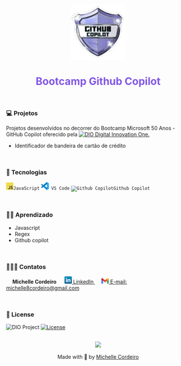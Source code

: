 <!-- Banner session -->
<p align="center">
  <img src="./cardFlags/assets/copilot.png" alt="Logo Bootcamp Github Copilot" width="150">
</p>

<!--About session-->
<h1 align="center" style="color:#8257e6">Bootcamp Github Copilot</h1>
<br>

<!-- Infos session -->
<h3> 💻 Projetos </h3>

Projetos desenvolvidos no decorrer do Bootcamp Microsoft 50 Anos - GitHub Copilot oferecido pela <a href="https://digitalinnovation.one/"><img src="https://hermes.digitalinnovation.one/assets/diome/logo.svg" alt="DIO" tittle="Digital Innovation One" width="40"> Digital Innovation One.</a>

-  Identificador de bandeira de cartão de crédito

<br>

<!-- Tools session -->
<h3> 🚀 Tecnologias </h3>
<p align="left">
  <code><img height="20" src="https://raw.githubusercontent.com/github/explore/80688e429a7d4ef2fca1e82350fe8e3517d3494d/topics/javascript/javascript.png" alt="JavaScript">JavaScript</code>
  <code><img height="21" src="https://raw.githubusercontent.com/github/explore/80688e429a7d4ef2fca1e82350fe8e3517d3494d/topics/visual-studio-code/visual-studio-code.png" alt="VS Code"> VS Code</code>
  <code><img height="23" src="https://i.postimg.cc/SQ1QTRYW/copilot-logo.png" alt="Github Copilot">Github Copilot</code>
</p>

<br>

<!-- Learnning session -->
<h3> 👩‍💻 Aprendizado </h3>

  - Javascript
  - Regex
  - Github copilot
  </ul>

<br>

<!-- Contacts session -->
<h3> 👩🏼‍💻 Contatos </h3>

<p>
  <strong>&emsp; Michelle Cordeiro</strong> &emsp;
  <a href="https://www.linkedin.com/in/michelle-cordeiro/">
    <img src="https://github.com/MichelleCordeiro/MichelleCordeiro/blob/main/logos/linkedin.png?raw=true" alt="logo linkedin" width="20" /> LinkedIn
  </a> &emsp;
  <a href="michelle8cordeiro@gmail.com">
    <img src="https://github.com/MichelleCordeiro/MichelleCordeiro/blob/main/logos/gmail.png?raw=true" alt="logo gmail" width="20"/>
    E-mail: michelle8cordeiro@gmail.com
  </a>
</p>

<br>

<!-- Licences session -->
<h3 align="left"> 📝 License </h3>

<p>
  <img src="https://img.shields.io/static/v1?label=DIO&message=Education&color=489BDF&labelColor=202024" alt="DIO Project" />
  <a href="LICENSE"><img  src="https://img.shields.io/static/v1?label=License&message=MIT&color=489BDF&labelColor=202024" alt="License"></a>
</p>
<br>
<!--END_SECTION:licenses-->

<!--START_SECTION:footer-->
<div align="center">
  <img src="https://raw.githubusercontent.com/catppuccin/catppuccin/main/assets/footers/gray0_ctp_on_line.svg?sanitize=true" height="70" />

Made with 💙 by <a href="https://www.linkedin.com/in/michelle-cordeiro/">Michelle Cordeiro</a>

</div>
<!--END_SECTION:footer-->
